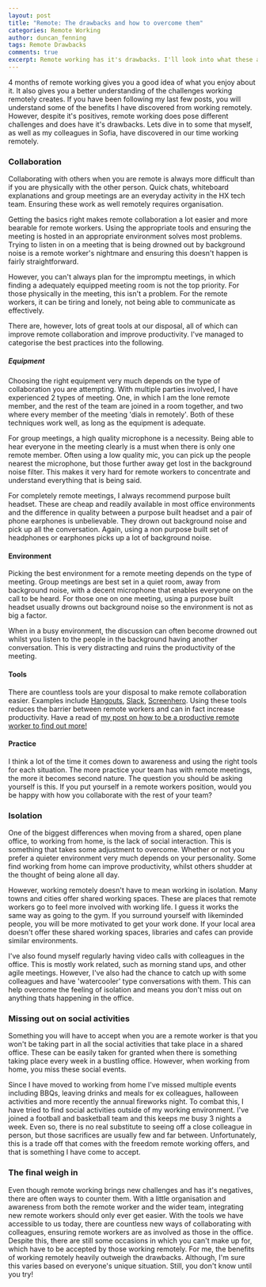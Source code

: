 ```yaml
---
layout: post
title: "Remote: The drawbacks and how to overcome them"
categories: Remote Working
author: duncan_fenning
tags: Remote Drawbacks
comments: true
excerpt: Remote working has it's drawbacks. I'll look into what these are and what can be done to overcome them.
---
```


4 months of remote working gives you a good idea of what you enjoy about it. It also gives you a better understanding of the challenges working remotely creates. If you have been following my last few posts, you will understand some of the benefits I have discovered from working remotely. However, despite it's positives, remote working does pose different challenges and does have it's drawbacks. Lets dive in to some that myself, as well as my colleagues in Sofia, have discovered in our time working remotely.

### Collaboration

Collaborating with others when you are remote is always more difficult than if you are physically with the other person. Quick chats, whiteboard explanations and group meetings are an everyday activity in the HX tech team. Ensuring these work as well remotely requires organisation.

Getting the basics right makes remote collaboration a lot easier and more bearable for remote workers. Using the appropriate tools and ensuring the meeting is hosted in an appropriate environment solves most problems. Trying to listen in on a meeting that is being drowned out by background noise is a remote worker's nightmare and ensuring this doesn't happen is fairly straightforward.

However, you can't always plan for the impromptu meetings, in which finding a adequately equipped meeting room is not the top priority. For those physically in the meeting, this isn't a problem. For the remote workers, it can be tiring and lonely, not being able to communicate as effectively.

There are, however, lots of great tools at our disposal, all of which can improve remote collaboration and improve productivity. I've managed to categorise the best practices into the following.

##### Equipment

Choosing the right equipment very much depends on the type of collaboration you are attempting. With multiple parties involved, I have experienced 2 types of meeting. One, in which I am the lone remote member, and the rest of the team are joined in a room together, and two where every member of the meeting 'dials in remotely'. Both of these techniques work well, as long as the equipment is adequate.

For group meetings, a high quality microphone is a necessity. Being able to hear everyone in the meeting clearly is a must when there is only one remote member. Often using a low quality mic, you can pick up the people nearest the microphone, but those further away get lost in the background noise filter. This makes it very hard for remote workers to concentrate and understand everything that is being said.

For completely remote meetings, I always recommend purpose built headset. These are cheap and readily available in most office environments and the difference in quality between a purpose built headset and a pair of phone earphones is unbelievable. They drown out background noise and pick up all the conversation. Again, using a non purpose built set of headphones or earphones picks up a lot of background noise.

#### Environment

Picking the best environment for a remote meeting depends on the type of meeting. Group meetings are best set in a quiet room, away from background noise, with a decent microphone that enables everyone on the call to be heard. For those one on one meeting, using a purpose built headset usually drowns out background noise so the environment is not as big a factor.

When in a busy environment, the discussion can often become drowned out whilst you listen to the people in the background having another conversation. This is very distracting and ruins the productivity of the meeting.

#### Tools

There are countless tools are your disposal to make remote collaboration easier. Examples include [Hangouts](https://hangouts.google.com), [Slack](https://slack.com/), [Screenhero](https://screenhero.com/). Using these tools reduces the barrier between remote workers and can in fact increase productivity. Have a read of [my post on how to be a productive remote worker to find out more!](http://tech.holidayextras.co.uk/remote/working/2016/10/21/remote-productivity/)


#### Practice

I think a lot of the time it comes down to awareness and using the right tools for each situation. The more practice your team has with remote meetings, the more it becomes second nature. The question you should be asking yourself is this. If you put yourself in a remote workers position, would you be happy with how you collaborate with the rest of your team?

### Isolation

One of the biggest differences when moving from a shared, open plane office, to working from home, is the lack of social interaction. This is something that takes some adjustment to overcome. Whether or not you prefer a quieter environment very much depends on your personality. Some find working from home can improve productivity, whilst others shudder at the thought of being alone all day.

However, working remotely doesn't have to mean working in isolation. Many towns and cities offer shared working spaces. These are places that remote workers go to feel more involved with working life. I guess it works the same way as going to the gym. If you surround yourself with likeminded people, you will be more motivated to get your work done. If your local area doesn't offer these shared working spaces, libraries and cafes can provide similar environments.

I've also found myself regularly having video calls with colleagues in the office. This is mostly work related, such as morning stand ups, and other agile meetings. However, I've also had the chance to catch up with some colleagues and have 'watercooler' type conversations with them. This can help overcome the feeling of isolation and means you don't miss out on anything thats happening in the office.

### Missing out on social activities

Something you will have to accept when you are a remote worker is that you won't be taking part in all the social activities that take place in a shared office. These can be easily taken for granted when there is something taking place every week in a bustling office. However, when working from home, you miss these social events.

Since I have moved to working from home I've missed multiple events including BBQs, leaving drinks and meals for ex colleagues, halloween activities and more recently the annual fireworks night. To combat this, I have tried to find social activities outside of my working environment. I've joined a football and basketball team and this keeps me busy 3 nights a week. Even so, there is no real substitute to seeing off a close colleague in person, but those sacrifices are usually few and far between. Unfortunately, this is a trade off that comes with the freedom remote working offers, and that is something I have come to accept.

### The final weigh in

Even though remote working brings new challenges and has it's negatives, there are often ways to counter them. With a little organisation and awareness from both the remote worker and the wider team, integrating new remote workers should only ever get easier. With the tools we have accessible to us today, there are countless new ways of collaborating with colleagues, ensuring remote workers are as involved as those in the office. Despite this, there are still some occasions in which you can't make up for, which have to be accepted by those working remotely. For me, the benefits of working remotely heavily outweigh the drawbacks. Although, I'm sure this varies based on everyone's unique situation. Still, you don't know until you try!
